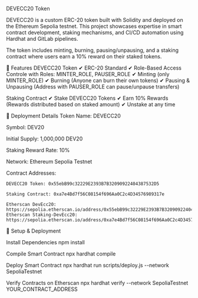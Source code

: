 DEVECC20 Token

DEVECC20 is a custom ERC-20 token built with Solidity and deployed on the Ethereum Sepolia testnet. This project showcases expertise in smart contract development, staking mechanisms, and CI/CD automation using Hardhat and GitLab pipelines.

The token includes minting, burning, pausing/unpausing, and a staking contract where users earn a 10% reward on their staked tokens.

🔹 Features
DEVECC20 Token
✔ ERC-20 Standard
✔ Role-Based Access Controle with Roles: MINTER_ROLE, PAUSER_ROLE
✔ Minting (only MINTER_ROLE)
✔ Burning (Anyone can burn their own tokens)
✔ Pausing & Unpausing (Address with PAUSER_ROLE can pause/unpause transfers)


Staking Contract
✔ Stake DEVECC20 Tokens
✔ Earn 10% Rewards (Rewards distributed based on staked amount)
✔ Unstake at any time

🔹 Deployment Details
Token Name: DEVECC20

Symbol: DEV20

Initial Supply: 1,000,000 DEV20

Staking Reward Rate: 10%

Network: Ethereum Sepolia Testnet

Contract Addresses:

    DEVECC20 Token: 0x55ebB99c32229E2393B7B32090922404387532D5

    Staking Contract: 0xa7e4Bd7f56C08154f696Aa0C2c4D34576989317e

    Etherscan DevEcc20: https://sepolia.etherscan.io/address/0x55ebB99c32229E2393B7B32090922404387532D5#code
    Etherscan Staking-DevEcc20: https://sepolia.etherscan.io/address/0xa7e4Bd7f56C08154f696Aa0C2c4D34576989317e#code

🔹 Setup & Deployment

Install Dependencies
npm install

Compile Smart Contract
npx hardhat compile

Deploy Smart Contract
npx hardhat run scripts/deploy.js --network SepoliaTestnet

Verify Contracts on Etherscan
npx hardhat verify --network SepoliaTestnet YOUR_CONTRACT_ADDRESS




